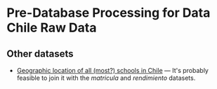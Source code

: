 # Pre-Database Processing for Data Chile Raw Data

## Other datasets

  - [Geographic location of all (most?) schools in Chile](http://datos.gob.cl/dataset/448/resource/a011ad18-76f0-44e4-b8a2-c161749bb76a) — It's probably feasible to join it with the *matricula* and *rendimiento* datasets.
